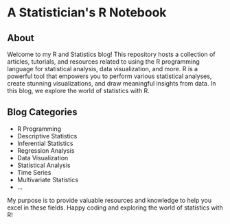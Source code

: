 # A Statistician's R Notebook

## About

Welcome to my R and Statistics blog! This repository hosts a collection of articles, tutorials, and resources related to using the R programming language for statistical analysis, data visualization, and more. R is a powerful tool that empowers you to perform various statistical analyses, create stunning visualizations, and draw meaningful insights from data. In this blog, we explore the world of statistics with R.

## Blog Categories

-   R Programming
-   Descriptive Statistics
-   Inferential Statistics
-   Regression Analysis
-   Data Visualization
-   Statistical Analysis
-   Time Series
-   Multivariate Statistics
-   ...

My purpose is to provide valuable resources and knowledge to help you excel in these fields. Happy coding and exploring the world of statistics with R!
